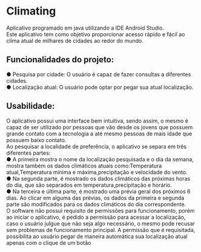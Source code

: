 # Climating <br>
Aplicativo programado em java utilizando a IDE Android Studio.<br>
Este aplicativo tem como objetivo proporcionar acesso rápido e fácil
ao clima atual de milhares de cidades ao redor do mundo.
## Funcionalidades do projeto:
● Pesquisa por cidade: O usuário é capaz de fazer consultas a
diferentes cidades.<br>
● Localização atual: O usuário pode optar por pegar sua atual
localização.
## Usabilidade:
  O aplicativo possui uma interface bem intuitiva, sendo assim, o
mesmo é capaz de ser utilizado por pessoas que vão desde os jovens que
possuem grande contato com a tecnologia a até mesmo pessoas de mais
idade que possuem baixo contato. <br>
Ao pesquisar a localidade de preferência, o aplicativo se separa em
três diferentes partes: <br>
● A primeira mostra o nome da localização pesquisada e o dia
da semana, mostra também os dados climáticos atuais
como:Temperatura atual,Temperatura mínima e
máxima,precipitação e velocidade do vento. <br>
● Na segunda parte, é mostrado os dados climáticos das
próximas horas do dia, que são separados em
temperatura,precipitação e horário.<br>
● Na terceira e última parte, é mostrado uma prévia geral dos
próximos 6 dias. Ao clicar em alguma das prévias, os dados
da primeira e segunda parte são modificados para os dados
climáticos do dia correspondente.<br>
O software não possui requisito de permissões para funcionamento,
porém ao iniciar o aplicativo, é pedido a permissão para acessar a
localização, caso o usuário julgue que não seja algo necessário, o mesmo
pode recusar sem problemas de funcionamento principal. A permissão
que é requisitada, possibilita ao usuário pegar de maneira automática sua
localização atual apenas com o clique de um botão
